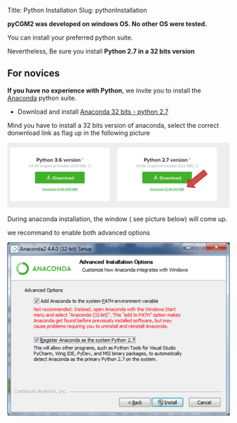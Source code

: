 Title: Python Installation
Slug: pythonInstallation



<div class="alert alert-dismissible alert-danger">
    <span class="glyphicon glyphicon-exclamation-sign" aria-hidden="true"></span>
    <strong>pyCGM2 was developed on windows OS. No other OS were tested.</strong>
</div>


You can install your preferred python suite.
<p class="text-warning">Nevertheless, Be sure you install <b>Python 2.7 in a 32 bits version</b></p>


## For novices

**If you have no experience with Python**, we invite you to install the [Anaconda](https://www.anaconda.com/download/) python suite.

 * Download and install [Anaconda 32 bits - python 2.7](https://www.anaconda.com/download/)

<p class="text-warning">Mind you have to install a 32 bits version of anaconda, select the correct donwnload link as flag up in the following picture  </p>

![anacondaSnap](\images\installation\anacondaDownloadSnapShot.png)

During anaconda installation, the window ( see picture below) will come up.
<p class="text-warning"> we recommand to enable both advanced options </p>

![anacondaSetup](\images\installation\anacondaSetup.png)
